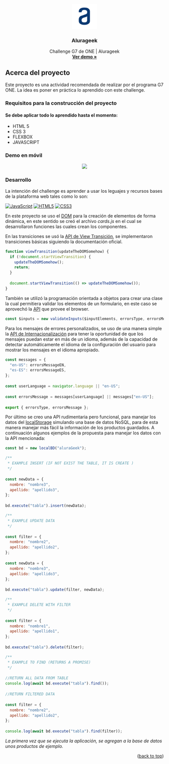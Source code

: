 <!-- PROJECT LOGO -->
<br />
<div id="encabezado" align="center">
    <img src="./assets//img/logoalura.svg" alt="Logo" width="80" height="80">

  <h3 align="center">Alurageek</h3>

  <p align="center">
    Challenge G7 de ONE | Alurageek
    <br />
    <a href="#" target="_blank"><strong>Ver demo »</strong></a>
    <br />
  </p>
</div>

<!-- ABOUT THE PROJECT -->

## Acerca del proyecto



Este proyecto es una actividad recomendada de realizar por el programa G7 ONE. La idea es poner en práctica lo aprendido con este challenge.

### Requisitos para la construcción del proyecto

#### Se debe aplicar todo lo aprendido hasta el momento:

- HTML 5
- CSS 3
- FLEXBOX
- JAVASCRIPT

### Demo en móvil

<p align="center">
<a href="#" target="_blank"><img width="200px" src="./assets/img/demo.gif"/></a>
</p>

### Desarrollo

La intención del challenge es aprender a usar los leguajes y recursos bases de la plataforma web tales como lo son:

[![JavaScript][JavaScript]][JavaScript-url]
[![HTML5][HTML5]][HTML5-url]
[![CSS3][CSS3]][CSS3-url]

En este proyecto se uso el <a href="https://developer.mozilla.org/es/docs/Web/API/Document/createElement" target="_blank">DOM<a/> para la creación de elementos de forma dinámica, en este sentido se creó el archivo <i>cards.js</i> en el cual se desarrollaron funciones las cuales crean los componentes.

En las transiciones se usó la <a href="https://developer.chrome.com/docs/web-platform/view-transitions?hl=es-419" target="_blank">API de View Transición</a>, se implementaron transiciones básicas siguiendo la documentación oficial.

```js
function viewTransition(updateTheDOMSomehow) {
  if (!document.startViewTransition) {
    updateTheDOMSomehow();
    return;
  }

  document.startViewTransition(() => updateTheDOMSomehow());
}
```

También se utilizó la programación orientada a objetos para crear una clase la cual permitiera validar los elementos de un formulario, en este caso se aprovechó la <a href="https://developer.mozilla.org/es/docs/Learn/Forms/Form_validation" target="_blank">API</a> que provee el browser.

```js
const $inputs = new validateInputs($inputElements, errorsType, errorsMessage);
```

Para los mensajes de errores personalizados, se uso de una manera simple la <a href="https://developer.mozilla.org/es/docs/Web/JavaScript/Reference/Global_Objects/Intl" target="_blank">API de Internacionalización</a> para tener la oportunidad de que los mensajes puedan estar en más de un idioma, además de la capacidad de detectar automáticamente el idioma de la configuración del usuario para mostrar los mensajes en el idioma apropiado.

```js
const messages = {
  "en-US": errorsMessageEN,
  "es-ES": errorsMessageES,
};

const userLanguage = navigator.language || "en-US";

const errorsMessage = messages[userLanguage] || messages["en-US"];

export { errorsType, errorsMessage };
```

Por último se creo una API rudimentaria pero funcional, para manejar los datos del <a href="https://developer.mozilla.org/es/docs/Web/API/Window/localStorage" target="_blank">localStorage</a> simulando una base de datos NoSQL, para de esta manera manejar más fácil la información de los productos guardados.
A continuación algunos ejemplos de la propuesta para manejar los datos con la API mencionada:

```js
const bd = new localBD("aluraGeek");
```

```js
/**
 * EXAMPLE INSERT (IF NOT EXIST THE TABLE, IT IS CREATE )
 */

const newData = {
  nombre: "nombre3",
  apellido: "apellido3",
};

bd.execute("tabla").insert(newData);
```

```js
/**
 * EXAMPLE UPDATE DATA
 */

const filter = {
  nombre: "nombre2",
  apellido: "apellido2",
};

const newData = {
  nombre: "nombre3",
  apellido: "apellido3",
};

bd.execute("tabla").update(filter, newData);
```

```js
/**
 * EXAMPLE DELETE WITH FILTER
 */

const filter = {
  nombre: "nombre1",
  apellido: "apellido1",
};

bd.execute("tabla").delete(filter);
```

```js
/**
 * EXAMPLE TO FIND (RETURNS A PROMISE)
 */

//RETURN ALL DATA FROM TABLE
console.log(await bd.execute("tabla").find());

//RETURN FILTERED DATA

const filter = {
  nombre: "nombre2",
  apellido: "apellido2",
};

console.log(await bd.execute("tabla").find(filter));
```

<i>La primera vez que se ejecuta la aplicación, se agregan a la base de datos unos productos de ejemplo.</i>

<p align="right">(<a href="#encabezado">back to top</a>)</p>

<!-- MARKDOWN LINKS & IMAGES -->

[JavaScript]: https://img.shields.io/badge/javascript-grey?logo=javascript
[JavaScript-url]: https://developer.mozilla.org/es/docs/Web/JavaScript
[HTML5]: https://img.shields.io/badge/html5-blue?logo=html5
[HTML5-url]: https://developer.mozilla.org/es/docs/Glossary/HTML5
[CSS3]: https://img.shields.io/badge/css3-orange?logo=css3
[CSS3-url]: https://developer.mozilla.org/es/docs/Web/CSS
[product-screenshot-desktop]: ./assets/img/shots_so.webp

